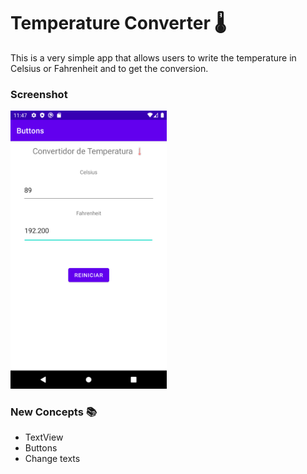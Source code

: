 # Temperature Converter 🌡

This is a very simple app that allows users to write the temperature in Celsius or Fahrenheit and to get the conversion. 

### Screenshot
<img src=screenshot.png width="250">

### New Concepts 📚
- TextView
- Buttons
- Change texts
